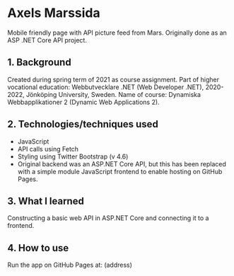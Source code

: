 # Axels Marssida

Mobile friendly page with API picture feed from Mars. Originally done as an ASP .NET Core API project.

## 1. Background

Created during spring term of 2021 as course assignment. Part of higher vocational education: Webbutvecklare .NET (Web Developer .NET), 2020-2022, Jönköping University, Sweden. 
Name of course: Dynamiska Webbapplikationer 2 (Dynamic Web Applications 2).

## 2. Technologies/techniques used

* JavaScript
* API calls using Fetch
* Styling using Twitter Bootstrap (v 4.6) 
* Original backend was an ASP.NET Core API, but this has been replaced with a simple module JavaScript frontend to enable hosting on GitHub Pages. 

## 3. What I learned

Constructing a basic web API in ASP.NET Core and connecting it to a frontend. 

## 4. How to use

Run the app on GitHub Pages at: (address)